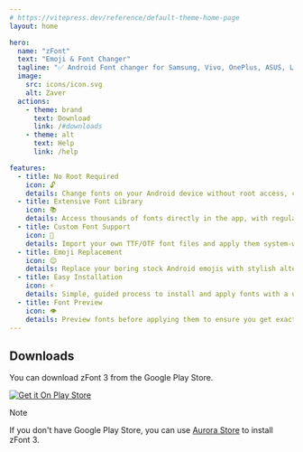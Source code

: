 ```yaml
---
# https://vitepress.dev/reference/default-theme-home-page
layout: home

hero:
  name: "zFont"
  text: "Emoji & Font Changer"
  tagline: "✅ Android Font changer for Samsung, Vivo, OnePlus, ASUS, LG, OPPO, Huawei, Honor, Realme, Tecno, and Infinix 🎉"
  image:
    src: icons/icon.svg
    alt: Zaver
  actions:
    - theme: brand
      text: Download
      link: /#downloads
    - theme: alt
      text: Help
      link: /help

features:
  - title: No Root Required
    icon: 🔓
    details: Change fonts on your Android device without root access, compatible with most Android devices
  - title: Extensive Font Library
    icon: 📚
    details: Access thousands of fonts directly in the app, with regular updates and new additions
  - title: Custom Font Support
    icon: 🎨
    details: Import your own TTF/OTF font files and apply them system-wide with just a few taps
  - title: Emoji Replacement
    icon: 😊
    details: Replace your boring stock Android emojis with stylish alternatives like iOS, Twitter (Twemoji), and more
  - title: Easy Installation
    icon: ⚡
    details: Simple, guided process to install and apply fonts with a user-friendly interface
  - title: Font Preview
    icon: 👁️
    details: Preview fonts before applying them to ensure you get exactly the look you want
---
```

## Downloads

You can download zFont 3 from the Google Play Store.

[![Get it On Play Store](https://img.shields.io/badge/dynamic/json?url=https%3A%2F%2Fraw.githubusercontent.com%2FzFont%2Fzfont.github.io%2Frefs%2Fheads%2Fmain%2Fpublic%2Fplay-report.json&query=total_downloads_formatted&style=flat&logo=googleplay&label=Downloads&color=00A052&cacheSeconds=1800)](https://play.google.com/store/apps/details?id=com.htetznaing.zfont2)

> [!NOTE]
> If you don't have Google Play Store, you can use [Aurora Store](https://auroraoss.com/) to install zFont 3.